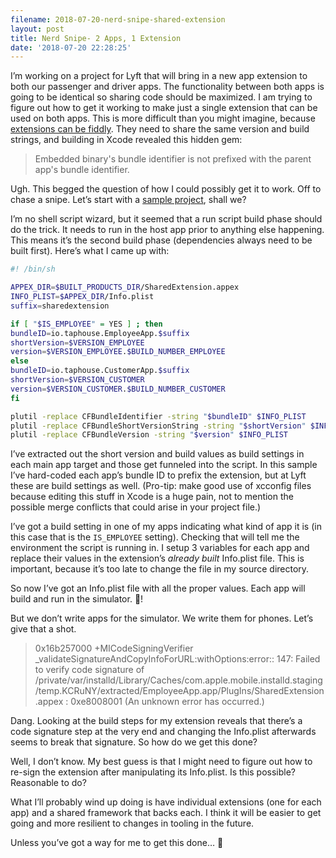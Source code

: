 ```yaml
---
filename: 2018-07-20-nerd-snipe-shared-extension
layout: post
title: Nerd Snipe- 2 Apps, 1 Extension
date: '2018-07-20 22:28:25'
---
```


I’m working on a project for Lyft that will bring in a new app extension to both our passenger and driver apps. The functionality between both apps is going to be identical so sharing code should be maximized. I am trying to figure out how to get it working to make just a single extension that can be used on both apps. This is more difficult than you might imagine, because [extensions can be fiddly](https://developer.apple.com/library/archive/technotes/tn2420/_index.html). They need to share the same version and build strings, and building in Xcode revealed this hidden gem:

> Embedded binary's bundle identifier is not prefixed with the parent app's bundle identifier.

Ugh. This begged the question of how I could possibly get it to work. Off to chase a snipe. Let’s start with a [sample project](https://github.com/jsorge/shared-extension), shall we?

I’m no shell script wizard, but it seemed that a run script build phase should do the trick. It needs to run in the host app prior to anything else happening. This means it’s the second build phase (dependencies always need to be built first). Here’s what I came up with:

```bash
#! /bin/sh

APPEX_DIR=$BUILT_PRODUCTS_DIR/SharedExtension.appex
INFO_PLIST=$APPEX_DIR/Info.plist
suffix=sharedextension

if [ "$IS_EMPLOYEE" = YES ] ; then
bundleID=io.taphouse.EmployeeApp.$suffix
shortVersion=$VERSION_EMPLOYEE
version=$VERSION_EMPLOYEE.$BUILD_NUMBER_EMPLOYEE
else
bundleID=io.taphouse.CustomerApp.$suffix
shortVersion=$VERSION_CUSTOMER
version=$VERSION_CUSTOMER.$BUILD_NUMBER_CUSTOMER
fi

plutil -replace CFBundleIdentifier -string "$bundleID" $INFO_PLIST
plutil -replace CFBundleShortVersionString -string "$shortVersion" $INFO_PLIST
plutil -replace CFBundleVersion -string "$version" $INFO_PLIST
```

I’ve extracted out the short version and build values as build settings in each main app target and those get funneled into the script. In this sample I’ve hard-coded each app’s bundle ID to prefix the extension, but at Lyft these are build settings as well. (Pro-tip: make good use of xcconfig files because editing this stuff in Xcode is a huge pain, not to mention the possible merge conflicts that could arise in your project file.)

I’ve got a build setting in one of my apps indicating what kind of app it is (in this case that is the `IS_EMPLOYEE` setting). Checking that will tell me the environment the script is running in. I setup 3 variables for each app and replace their values in the extension’s _already built_ Info.plist file. This is important, because it’s too late to change the file in my source directory.

So now I’ve got an Info.plist file with all the proper values. Each app will build and run in the simulator. 🎉!

But we don’t write apps for the simulator. We write them for phones. Let’s give that a shot.

> 0x16b257000 +MICodeSigningVerifier _validateSignatureAndCopyInfoForURL:withOptions:error:: 147: Failed to verify code signature of /private/var/installd/Library/Caches/com.apple.mobile.installd.staging/temp.KCRuNY/extracted/EmployeeApp.app/PlugIns/SharedExtension.appex : 0xe8008001 (An unknown error has occurred.)

Dang. Looking at the build steps for my extension reveals that there’s a code signature step at the very end and changing the Info.plist afterwards seems to break that signature. So how do we get this done?

Well, I don’t know. My best guess is that I might need to figure out how to re-sign the extension after manipulating its Info.plist. Is this possible? Reasonable to do?

What I’ll probably wind up doing is have individual extensions (one for each app) and a shared framework that backs each. I think it will be easier to get going and more resilient to changes in tooling in the future.

Unless you’ve got a way for me to get this done… 🙂